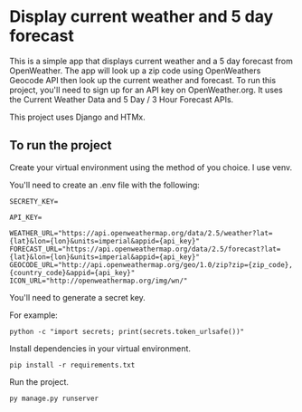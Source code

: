 # Display current weather and 5 day forecast

This is a simple app that displays current weather and a 5 day forecast from OpenWeather.  The app will look up a zip code using OpenWeathers Geocode API then look up the current weather and forecast.  To run this project, you'll need to sign up for an API key on OpenWeather.org.  It uses the Current Weather Data and 5 Day / 3 Hour Forecast APIs.

This project uses Django and HTMx.  
 
## To run the project

Create your virtual environment using the method of you choice.  I use venv.

You'll need to create an .env file with the following:

```
SECRETY_KEY=

API_KEY=

WEATHER_URL="https://api.openweathermap.org/data/2.5/weather?lat={lat}&lon={lon}&units=imperial&appid={api_key}"
FORECAST_URL="https://api.openweathermap.org/data/2.5/forecast?lat={lat}&lon={lon}&units=imperial&appid={api_key}"
GEOCODE_URL="http://api.openweathermap.org/geo/1.0/zip?zip={zip_code},{country_code}&appid={api_key}"
ICON_URL="http://openweathermap.org/img/wn/"

```
You'll need to generate a secret key.

For example:

```
python -c "import secrets; print(secrets.token_urlsafe())"
```

Install dependencies in your virtual environment.

```
pip install -r requirements.txt
```

Run the project.

```
py manage.py runserver
```
